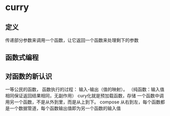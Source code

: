 # curry 

## 定义

传递部分参数来调用一个函数，让它返回一个函数来处理剩下的参数

## 函数式编程

## 对函数的新认识

一等公民的函数，
函数执行的过程： 输入-输出（值的映射）。 （纯函数：输入值相同保证返回结果相同，无副作用）
cury化就是预加载函数，存储
一个函数中调用另一个函数，不是从外到里，而是从上到下。
compose 从右到左，每个函数都是一个数据管道，每个函数输出值即为另一个函数的输入值
